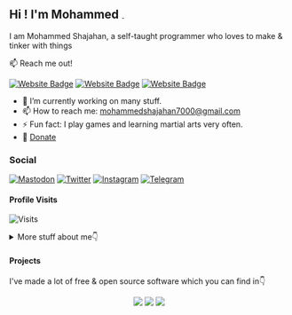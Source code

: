 ## Hi ! I'm Mohammed <img src="./wave.gif" width="5px" alt="hi">

I am Mohammed Shajahan, a self-taught programmer who loves to make & tinker with things

:mailbox: Reach me out!

[![Website Badge](./images/Website.svg)](https://mohammedshajahan7.github.io/)
[![Website Badge](./images/Blog.svg)](https://mohammedsh.com/)
[![Website Badge](./images/Project.svg)](https://mohammedsh.com/projects)


- 🔭 I’m currently working on many stuff.
- 📫 How to reach me: mohammedshajahan7000@gmail.com
- ⚡ Fun fact: I play games and learning martial arts very often.
- 💸 [Donate](https://mohammedsh.com/donate)

### Social

[![Mastodon](./images/Mastodon.svg)](https://fosstodon.org/@MohammedShajahan7)
[![Twitter](./images/Twitter.svg)](https://twitter.com/mohammedsh6236)
[![Instagram](./images/Instagram.svg)](https://instagram.com/mohammed.sh_official)
[![Telegram](./images/Telegram.svg)](https://t.me/mohammed_shajahan)

#### Profile Visits 

![Visits](https://visitor-badge.glitch.me/badge?page_id=mohammedshajahan7.mohammedshajahan7)

<details>
<summary>
  More stuff about me👇
</summary>

#### Github Stats

![Mohammed's github stats](https://github-readme-stats.vercel.app/api?username=mohammedshajahan7&count_private=true&theme=tokyonight&hide=contribs,prs)

</details>

#### Projects

I've made a lot of free & open source software which you can find in👇

<p align="center">
    <a href="https://mohammedshajahan.netlify.app/projects/" target="_blank"><img src="./images/Project.svg"/></a>
    <a href="https://github.com/MohammedShajahan7" target="_blank"><img src="./images/Github.svg"/></a>
    <a href="https://gitlab.com/MohammedShajahan7" target="_blank"><img src="./images/Gitlab.svg"/></a>
</p>
